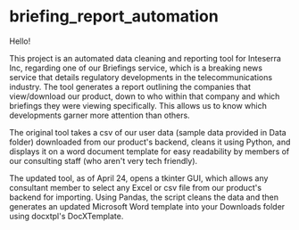 # briefing_report_automation

Hello!

This project is an automated data cleaning and reporting tool for Inteserra Inc, regarding one of our Briefings service, which is a breaking news service that details regulatory developments in the telecommunications industry. The tool generates a report outlining the companies that view/download our product, down to who within that company and which briefings they were viewing specifically. This allows us to know which developments garner more attention than others. 

The original tool takes a csv of our user data (sample data provided in Data folder) downloaded from our product's backend, cleans it using Python, and displays it on a word document template for easy readability by members of our consulting staff (who aren't very tech friendly). 

The updated tool, as of April 24, opens a tkinter GUI, which allows any consultant member to select any Excel or csv file from our product's backend for importing. Using Pandas, the script cleans the data and then generates an updated Microsoft Word template into your Downloads folder using docxtpl's DocXTemplate. 